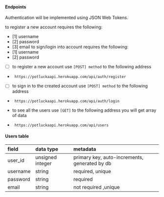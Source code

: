 

#### Endpoints

Authentication will be implemented using JSON Web Tokens.

to register a new account requires the following:
 - [1] username
 - [2] password
 - [3] email
to sign/login into account requires the following:
 - [1] username
 - [2] password

- [ ] to register a new account use `[POST] method` to the following address 
-  ` https://potluckaapi.herokuapp.com/api/auth/register`
- [ ] to sign in to the created account use `[POST] method` to the following address 
-  ` https://potluckaapi.herokuapp.com/api/auth/login`

- to see all the users use `[GET]` to the following address you will get array of data 
-   ` https://potluckaapi.herokuapp.com/api/users`
    

#### Users table

| field    | data type        | metadata                                      |
| :------- | :--------------- | :-------------------------------------------- |
| user_id  | unsigned integer | primary key, auto-increments, generated by db |
| username | string           | required, unique                              |
| password | string           | required                                      |
| email    | string           | not required ,unique                          |

